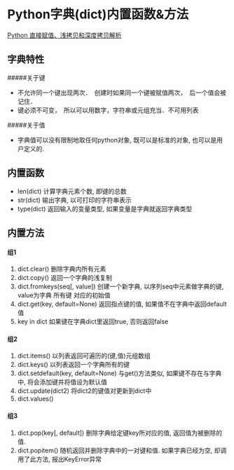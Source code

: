# Python字典(dict)内置函数&方法

[Python 直接赋值、浅拷贝和深度拷贝解析](http://www.runoob.com/w3cnote/python-understanding-dict-copy-shallow-or-deep.html)


## 字典特性
#####关于键
* 不允许同一个键出现两次．　创建时如果同一个键被赋值两次，　后一个值会被记住．
* 键必须不可变，　所以可以用数字，字符串或元组充当．不可用列表

#####关于值
* 字典值可以没有限制地取任何python对象, 既可以是标准的对象, 也可以是用户定义的.


## 内置函数

* len(dict) 计算字典元素个数, 即键的总数
* str(dict) 输出字典, 以可打印的字符串表示
* type(dict) 返回输入的变量类型, 如果变量是字典就返回字典类型


## 内置方法

#### 组1
1. dict.clear() 删除字典内所有元素
2. dict.copy() 返回一个字典的浅复制
3. dict.fromkeys(seq[, value]) 创建一个新字典, 以序列seq中元素做字典的键, value为字典 所有键 对应的初始值
4. dict.get(key, default=None) 返回指点键的值, 如果值不在字典中返回default值
5. key in dict 如果键在字典dict里返回true, 否则返回false


#### 组2
1. dict.items() 以列表返回可遍历的(键,值)元组数组
2. dict.keys() 以列表返回一个字典所有的键
3. dict.setdefault(key, default=None) 与get()方法类似, 如果键不存在与字典中, 将会添加键并将值设为默认值
4. dict.update(dict2) 将dict2的键值对更新到dict中
5. dict.values() 


#### 组3
1. dict.pop(key[, default]) 删除字典给定键key所对应的值, 返回值为被删除的值. 
2. dict.popitem() 随机返回并删除字典中的一对键和值. 如果字典已经为空, 却调用了此方法, 报出KeyError异常

